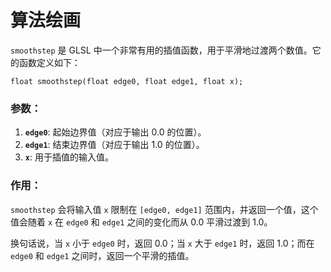# 算法绘画
`smoothstep` 是 GLSL 中一个非常有用的插值函数，用于平滑地过渡两个数值。它的函数定义如下：

`float smoothstep(float edge0, float edge1, float x);`

### 参数：

1.  **`edge0`**: 起始边界值（对应于输出 0.0 的位置）。
2.  **`edge1`**: 结束边界值（对应于输出 1.0 的位置）。
3.  **`x`**: 用于插值的输入值。

### 作用：

`smoothstep` 会将输入值 `x` 限制在 `[edge0, edge1]` 范围内，并返回一个值，这个值会随着 `x` 在 `edge0` 和 `edge1` 之间的变化而从 0.0 平滑过渡到 1.0。

换句话说，当 `x` 小于 `edge0` 时，返回 0.0；当 `x` 大于 `edge1` 时，返回 1.0；而在 `edge0` 和 `edge1` 之间时，返回一个平滑的插值。
<!--stackedit_data:
eyJoaXN0b3J5IjpbMTczODMxNTg0N119
-->